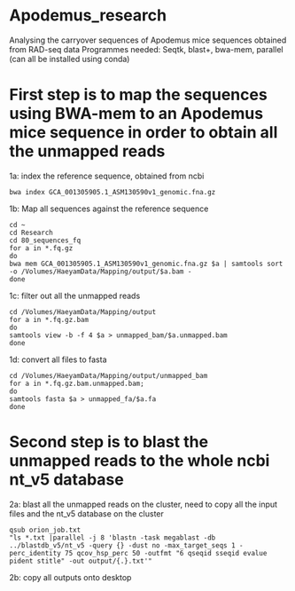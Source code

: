 # Apodemus_research
Analysing the carryover sequences of Apodemus mice sequences obtained from RAD-seq data
Programmes needed: Seqtk, blast+, bwa-mem, parallel (can all be installed using conda)

# First step is to map the sequences using BWA-mem to an Apodemus mice sequence in order to obtain all the unmapped reads
1a: index the reference sequence, obtained from ncbi 
```
bwa index GCA_001305905.1_ASM130590v1_genomic.fna.gz
```

1b: Map all sequences against the reference sequence 
```
cd ~
cd Research 
cd 80_sequences_fq
for a in *.fq.gz
do
bwa mem GCA_001305905.1_ASM130590v1_genomic.fna.gz $a | samtools sort -o /Volumes/HaeyamData/Mapping/output/$a.bam -
done
```

1c: filter out all the unmapped reads
```
cd /Volumes/HaeyamData/Mapping/output
for a in *.fq.gz.bam
do 
samtools view -b -f 4 $a > unmapped_bam/$a.unmapped.bam
done
```
1d: convert all files to fasta 
```
cd /Volumes/HaeyamData/Mapping/output/unmapped_bam
for a in *.fq.gz.bam.unmapped.bam;
do
samtools fasta $a > unmapped_fa/$a.fa
done
```

# Second step is to blast the unmapped reads to the whole ncbi nt_v5 database
2a: blast all the unmapped reads on the cluster, need to copy all the input files and the nt_v5 database on the cluster 
```
qsub orion_job.txt
"ls *.txt |parallel -j 8 'blastn -task megablast -db ../blastdb_v5/nt_v5 -query {} -dust no -max_target_seqs 1 -perc_identity 75 qcov_hsp_perc 50 -outfmt "6 qseqid sseqid evalue pident stitle" -out output/{.}.txt'"
```
2b: copy all outputs onto desktop

